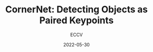 ---
layout: seminar-post
title: "CornerNet: Detecting Objects as Paired Keypoints"
subtitle: 'ECCV'
categories:
    - "Computer Vision"
tags: [Object-Detection]
date: 2022-05-30
pdf_url: 'https://drive.google.com/file/d/1hqGV8CSYtFPTCwbrt9kOThXq_6uHZ_xq/preview'
---